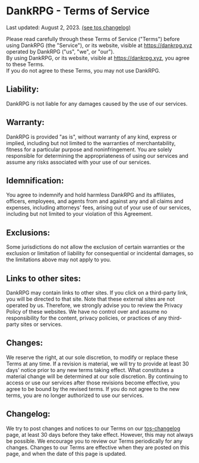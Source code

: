 # DankRPG - Terms of Service
Last updated: August 2, 2023. [(see tos changelog)](/policies/tos-changelog)

Please read carefully through these Terms of Service ("Terms") before using DankRPG (the "Service"), or its website, visible at https://dankrpg.xyz operated by DankRPG ("us", "we", or "our"). <br />
By using DankRPG, or its website, visible at https://dankrpg.xyz, you agree to these Terms. <br />
If you do not agree to these Terms, you may not use DankRPG.

## Liability:
DankRPG is not liable for any damages caused by the use of our services.

## Warranty:
DankRPG is provided "as is", without warranty of any kind, express or implied, including but not limited to the warranties of merchantability, fitness for a particular purpose and noninfringement. You are solely responsible for determining the appropriateness of using our services and assume any risks associated with your use of our services.

## Idemnification:
You agree to indemnify and hold harmless DankRPG and its affiliates, officers, employees, and agents from and against any and all claims and expenses, including attorneys' fees, arising out of your use of our services, including but not limited to your violation of this Agreement.

## Exclusions:
Some jurisdictions do not allow the exclusion of certain warranties or the exclusion or limitation of liability for consequential or incidental damages, so the limitations above may not apply to you.

## Links to other sites:
DankRPG may contain links to other sites. If you click on a third-party link, you will be directed to that site. Note that these external sites are not operated by us. Therefore, we strongly advise you to review the Privacy Policy of these websites. We have no control over and assume no responsibility for the content, privacy policies, or practices of any third-party sites or services.

## Changes:
We reserve the right, at our sole discretion, to modify or replace these Terms at any time. If a revision is material, we will try to provide at least 30 days' notice prior to any new terms taking effect. What constitutes a material change will be determined at our sole discretion. By continuing to access or use our services after those revisions become effective, you agree to be bound by the revised terms. If you do not agree to the new terms, you are no longer authorized to use our services.

## Changelog:
We try to post changes and notices to our Terms on our [tos-changelog](https://dankrpg.xyz/tos-changelog) page, at least 30 days before they take effect. However, this may not always be possible. We encourage you to review our Terms periodically for any changes. Changes to our Terms are effective when they are posted on this page, and when the date of this page is updated.
